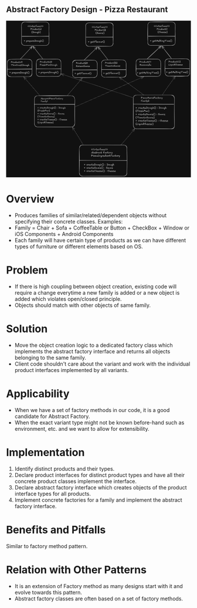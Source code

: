 ## Abstract Factory Design - Pizza Restaurant
![Abstract Factory](AbstractFactory.png)

# Overview
- Produces families of similar/related/dependent objects without specifying their concrete classes.
Examples:
- Family = Chair + Sofa + CoffeeTable or Button + CheckBox + Window or iOS Components + Android Components
- Each family will have certain type of products as we can have different types of furniture or different elements based on OS.

# Problem
- If there is high coupling between object creation, existing code will require a change everytime a new family is added or a new object is added which violates open/closed principle.
- Objects should match with other objects of same family.

# Solution
- Move the object creation logic to a dedicated factory class which implements the abstract factory interface and returns all objects belonging to the same family.
- Client code shouldn't care about the variant and work with the individual product interfaces implemented by all variants.

# Applicability
- When we have a set of factory methods in our code, it is a good candidate for Abstract Factory.
- When the exact variant type might not be known before-hand such as environment, etc. and we want to allow for extensibility.

# Implementation
1. Identify distinct products and their types.
2. Declare product interfaces for distinct product types and have all their concrete product classes implement the interface.
3. Declare abstract factory interface which creates objects of the product interface types for all products.
4. Implement concrete factories for a family and implement the abstract factory interface.

# Benefits and Pitfalls
Similar to factory method pattern.

# Relation with Other Patterns
- It is an extension of Factory method as many designs start with it and evolve towards this pattern.
- Abstract factory classes are often based on a set of factory methods.
